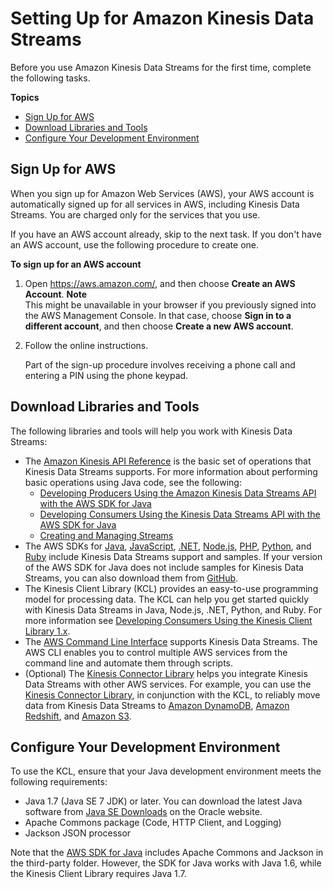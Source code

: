# Setting Up for Amazon Kinesis Data Streams<a name="before-you-begin"></a>

Before you use Amazon Kinesis Data Streams for the first time, complete the following tasks\.

**Topics**
+ [Sign Up for AWS](#setting-up-sign-up-for-aws)
+ [Download Libraries and Tools](#setting-up-downloads)
+ [Configure Your Development Environment](#setting-up-requirements)

## Sign Up for AWS<a name="setting-up-sign-up-for-aws"></a>

When you sign up for Amazon Web Services \(AWS\), your AWS account is automatically signed up for all services in AWS, including Kinesis Data Streams\. You are charged only for the services that you use\.

If you have an AWS account already, skip to the next task\. If you don't have an AWS account, use the following procedure to create one\.

**To sign up for an AWS account**

1. Open [https://aws\.amazon\.com/](https://aws.amazon.com/), and then choose **Create an AWS Account**\.
**Note**  
This might be unavailable in your browser if you previously signed into the AWS Management Console\. In that case, choose **Sign in to a different account**, and then choose **Create a new AWS account**\.

1. Follow the online instructions\.

   Part of the sign\-up procedure involves receiving a phone call and entering a PIN using the phone keypad\.

## Download Libraries and Tools<a name="setting-up-downloads"></a>

The following libraries and tools will help you work with Kinesis Data Streams: 
+ The [Amazon Kinesis API Reference](http://docs.aws.amazon.com/kinesis/latest/APIReference/) is the basic set of operations that Kinesis Data Streams supports\. For more information about performing basic operations using Java code, see the following:
  + [Developing Producers Using the Amazon Kinesis Data Streams API with the AWS SDK for Java](developing-producers-with-sdk.md)
  + [Developing Consumers Using the Kinesis Data Streams API with the AWS SDK for Java](developing-consumers-with-sdk.md)
  + [Creating and Managing Streams](working-with-streams.md)
+ The AWS SDKs for [Java](https://aws.amazon.com/developers/getting-started/java/), [JavaScript](https://aws.amazon.com/sdkforbrowser/), [\.NET](https://aws.amazon.com/developers/getting-started/net/), [Node\.js](https://aws.amazon.com/developers/getting-started/nodejs/), [PHP](https://aws.amazon.com/developers/getting-started/php/), [Python](https://github.com/boto/boto), and [Ruby](https://aws.amazon.com/developers/getting-started/ruby/) include Kinesis Data Streams support and samples\. If your version of the AWS SDK for Java does not include samples for Kinesis Data Streams, you can also download them from [GitHub](https://github.com/aws/aws-sdk-java/tree/master/src/samples)\.
+ The Kinesis Client Library \(KCL\) provides an easy\-to\-use programming model for processing data\. The KCL can help you get started quickly with Kinesis Data Streams in Java, Node\.js, \.NET, Python, and Ruby\. For more information see [Developing Consumers Using the Kinesis Client Library 1\.x](developing-consumers-with-kcl.md)\.
+ The [AWS Command Line Interface](http://docs.aws.amazon.com/cli/latest/userguide/) supports Kinesis Data Streams\. The AWS CLI enables you to control multiple AWS services from the command line and automate them through scripts\.
+ \(Optional\) The [Kinesis Connector Library](https://github.com/awslabs/amazon-kinesis-connectors) helps you integrate Kinesis Data Streams with other AWS services\. For example, you can use the [Kinesis Connector Library](https://github.com/awslabs/amazon-kinesis-connectors), in conjunction with the KCL, to reliably move data from Kinesis Data Streams to [Amazon DynamoDB](http://docs.aws.amazon.com/amazondynamodb/latest/developerguide/), [Amazon Redshift](http://docs.aws.amazon.com/redshift/latest/dg/), and [Amazon S3](http://docs.aws.amazon.com/AmazonS3/latest/user-guide/)\.

## Configure Your Development Environment<a name="setting-up-requirements"></a>

To use the KCL, ensure that your Java development environment meets the following requirements:
+ Java 1\.7 \(Java SE 7 JDK\) or later\. You can download the latest Java software from [Java SE Downloads](http://www.oracle.com/technetwork/java/javase/downloads/index.html) on the Oracle website\.
+ Apache Commons package \(Code, HTTP Client, and Logging\)
+ Jackson JSON processor

Note that the [AWS SDK for Java](https://aws.amazon.com/sdkforjava/) includes Apache Commons and Jackson in the third\-party folder\. However, the SDK for Java works with Java 1\.6, while the Kinesis Client Library requires Java 1\.7\.